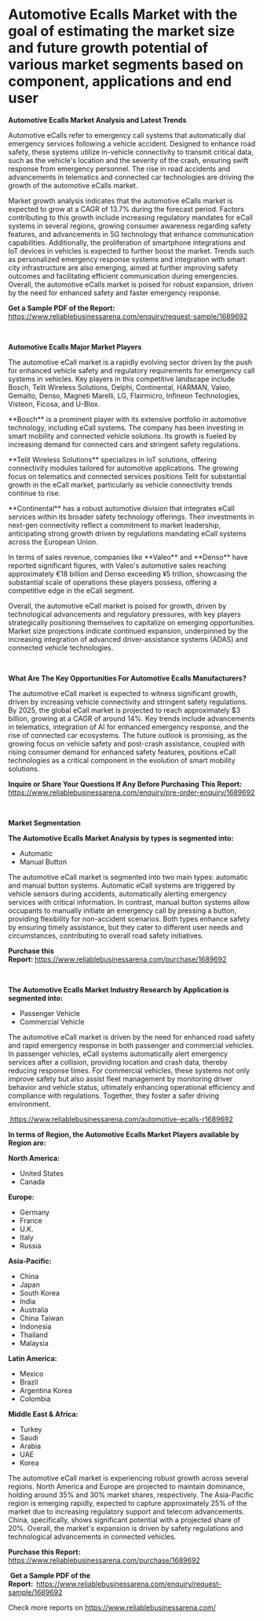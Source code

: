 <p><h1>Automotive Ecalls Market with the goal of estimating the market size and future growth potential of various market segments based on component, applications and end user</h1></p><p><strong>Automotive Ecalls Market Analysis and Latest Trends</strong></p>
<p><p>Automotive eCalls refer to emergency call systems that automatically dial emergency services following a vehicle accident. Designed to enhance road safety, these systems utilize in-vehicle connectivity to transmit critical data, such as the vehicle's location and the severity of the crash, ensuring swift response from emergency personnel. The rise in road accidents and advancements in telematics and connected car technologies are driving the growth of the automotive eCalls market.</p><p>Market growth analysis indicates that the automotive eCalls market is expected to grow at a CAGR of 13.7% during the forecast period. Factors contributing to this growth include increasing regulatory mandates for eCall systems in several regions, growing consumer awareness regarding safety features, and advancements in 5G technology that enhance communication capabilities. Additionally, the proliferation of smartphone integrations and IoT devices in vehicles is expected to further boost the market. Trends such as personalized emergency response systems and integration with smart city infrastructure are also emerging, aimed at further improving safety outcomes and facilitating efficient communication during emergencies. Overall, the automotive eCalls market is poised for robust expansion, driven by the need for enhanced safety and faster emergency response.</p></p>
<p><strong>Get a Sample PDF of the Report:&nbsp;</strong> <a href="https://www.reliablebusinessarena.com/enquiry/request-sample/1689692?utm_campaign=2942&utm_medium=2&utm_source=Github&utm_content=ia&utm_term=26032025&utm_id=automotive-ecalls">https://www.reliablebusinessarena.com/enquiry/request-sample/1689692</a></p>
<p>&nbsp;</p>
<p><strong>Automotive Ecalls Major Market Players</strong></p>
<p><p>The automotive eCall market is a rapidly evolving sector driven by the push for enhanced vehicle safety and regulatory requirements for emergency call systems in vehicles. Key players in this competitive landscape include Bosch, Telit Wireless Solutions, Delphi, Continental, HARMAN, Valeo, Gemalto, Denso, Magneti Marelli, LG, Flairmicro, Infineon Technologies, Visteon, Ficosa, and U-Blox.</p><p>**Bosch** is a prominent player with its extensive portfolio in automotive technology, including eCall systems. The company has been investing in smart mobility and connected vehicle solutions. Its growth is fueled by increasing demand for connected cars and stringent safety regulations.</p><p>**Telit Wireless Solutions** specializes in IoT solutions, offering connectivity modules tailored for automotive applications. The growing focus on telematics and connected services positions Telit for substantial growth in the eCall market, particularly as vehicle connectivity trends continue to rise.</p><p>**Continental** has a robust automotive division that integrates eCall services within its broader safety technology offerings. Their investments in next-gen connectivity reflect a commitment to market leadership, anticipating strong growth driven by regulations mandating eCall systems across the European Union.</p><p>In terms of sales revenue, companies like **Valeo** and **Denso** have reported significant figures, with Valeo's automotive sales reaching approximately €18 billion and Denso exceeding ¥5 trillion, showcasing the substantial scale of operations these players possess, offering a competitive edge in the eCall segment.</p><p>Overall, the automotive eCall market is poised for growth, driven by technological advancements and regulatory pressures, with key players strategically positioning themselves to capitalize on emerging opportunities. Market size projections indicate continued expansion, underpinned by the increasing integration of advanced driver-assistance systems (ADAS) and connected vehicle technologies.</p></p>
<p>&nbsp;</p>
<p><strong>What Are The Key Opportunities For Automotive Ecalls Manufacturers?</strong></p>
<p><p>The automotive eCall market is expected to witness significant growth, driven by increasing vehicle connectivity and stringent safety regulations. By 2025, the global eCall market is projected to reach approximately $3 billion, growing at a CAGR of around 14%. Key trends include advancements in telematics, integration of AI for enhanced emergency response, and the rise of connected car ecosystems. The future outlook is promising, as the growing focus on vehicle safety and post-crash assistance, coupled with rising consumer demand for enhanced safety features, positions eCall technologies as a critical component in the evolution of smart mobility solutions.</p></p>
<p><strong>Inquire or Share Your Questions If Any Before Purchasing This Report:</strong> <a href="https://www.reliablebusinessarena.com/enquiry/pre-order-enquiry/1689692?utm_campaign=2942&utm_medium=2&utm_source=Github&utm_content=ia&utm_term=26032025&utm_id=automotive-ecalls">https://www.reliablebusinessarena.com/enquiry/pre-order-enquiry/1689692</a></p>
<p>&nbsp;</p>
<p><strong>Market Segmentation</strong></p>
<p><strong>The Automotive Ecalls Market Analysis by types is segmented into:</strong></p>
<p><ul><li>Automatic</li><li>Manual Button</li></ul></p>
<p><p>The automotive eCall market is segmented into two main types: automatic and manual button systems. Automatic eCall systems are triggered by vehicle sensors during accidents, automatically alerting emergency services with critical information. In contrast, manual button systems allow occupants to manually initiate an emergency call by pressing a button, providing flexibility for non-accident scenarios. Both types enhance safety by ensuring timely assistance, but they cater to different user needs and circumstances, contributing to overall road safety initiatives.</p></p>
<p><strong>Purchase this Report:&nbsp;</strong><a href="https://www.reliablebusinessarena.com/purchase/1689692?utm_campaign=2942&utm_medium=2&utm_source=Github&utm_content=ia&utm_term=26032025&utm_id=automotive-ecalls">https://www.reliablebusinessarena.com/purchase/1689692</a></p>
<p>&nbsp;</p>
<p><strong>The Automotive Ecalls Market Industry Research by Application is segmented into:</strong></p>
<p><ul><li>Passenger Vehicle</li><li>Commercial Vehicle</li></ul></p>
<p><p>The automotive eCall market is driven by the need for enhanced road safety and rapid emergency response in both passenger and commercial vehicles. In passenger vehicles, eCall systems automatically alert emergency services after a collision, providing location and crash data, thereby reducing response times. For commercial vehicles, these systems not only improve safety but also assist fleet management by monitoring driver behavior and vehicle status, ultimately enhancing operational efficiency and compliance with regulations. Together, they foster a safer driving environment.</p></p>
<p><a href="https://www.reliablebusinessarena.com/automotive-ecalls-r1689692?utm_campaign=2942&utm_medium=2&utm_source=Github&utm_content=ia&utm_term=26032025&utm_id=automotive-ecalls">&nbsp;https://www.reliablebusinessarena.com/automotive-ecalls-r1689692</a></p>
<p><strong>In terms of Region, the Automotive Ecalls Market Players available by Region are:</strong></p>
<p>
    <p> <strong> North America: </strong>
        <ul>
            <li>United States</li>
            <li>Canada</li>
        </ul>
        </p> 
    <p> <strong> Europe: </strong>
        <ul>
            <li>Germany</li>
            <li>France</li>
            <li>U.K.</li>
            <li>Italy</li>
            <li>Russia</li>
        </ul>
        </p> 
    <p> <strong> Asia-Pacific: </strong>
        <ul>
            <li>China</li>
            <li>Japan</li>
            <li>South Korea</li>
            <li>India</li>
            <li>Australia</li>
            <li>China Taiwan</li>
            <li>Indonesia</li>
            <li>Thailand</li>
            <li>Malaysia</li>
        </ul>
        </p> 
    <p> <strong> Latin America: </strong>
        <ul>
            <li>Mexico</li>
            <li>Brazil</li>
            <li>Argentina Korea</li>
            <li>Colombia</li>
        </ul>
        </p> 
    <p> <strong> Middle East & Africa: </strong>
        <ul>
            <li>Turkey</li>
            <li>Saudi</li>
            <li>Arabia</li>
            <li>UAE</li>
            <li>Korea</li>
        </ul>
    </p>
    </p>
<p><p>The automotive eCall market is experiencing robust growth across several regions. North America and Europe are projected to maintain dominance, holding around 35% and 30% market shares, respectively. The Asia-Pacific region is emerging rapidly, expected to capture approximately 25% of the market due to increasing regulatory support and telecom advancements. China, specifically, shows significant potential with a projected share of 20%. Overall, the market's expansion is driven by safety regulations and technological advancements in connected vehicles.</p></p>
<p><strong>Purchase this Report: </strong><a href="https://www.reliablebusinessarena.com/purchase/1689692?utm_campaign=2942&utm_medium=2&utm_source=Github&utm_content=ia&utm_term=26032025&utm_id=automotive-ecalls">https://www.reliablebusinessarena.com/purchase/1689692</a></p>
<p>&nbsp;<strong>Get a Sample PDF of the Report:&nbsp;&nbsp;</strong><a href="https://www.reliablebusinessarena.com/enquiry/request-sample/1689692?utm_campaign=2942&utm_medium=2&utm_source=Github&utm_content=ia&utm_term=26032025&utm_id=automotive-ecalls">https://www.reliablebusinessarena.com/enquiry/request-sample/1689692</a></p>
<p><strong></strong></p>
<p>Check more reports on <a href="https://www.reliablebusinessarena.com/?utm_campaign=2942&utm_medium=2&utm_source=Github&utm_content=ia&utm_term=26032025&utm_id=automotive-ecalls">https://www.reliablebusinessarena.com/</a></p>